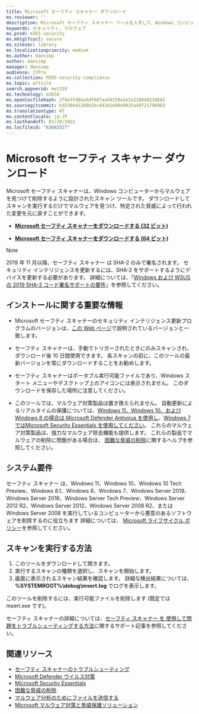 ```yaml
---
title: Microsoft セーフティ スキャナー ダウンロード
ms.reviewer: ''
description: Microsoft セーフティ スキャナー ツールを入手して、Windows コンピューターからマルウェアを見つけて削除します。
keywords: セキュリティ, マルウェア
ms.prod: m365-security
ms.mktglfcycl: secure
ms.sitesec: library
ms.localizationpriority: medium
ms.author: dansimp
author: dansimp
manager: dansimp
audience: ITPro
ms.collection: M365-security-compliance
ms.topic: article
search.appverid: met150
ms.technology: m365d
ms.openlocfilehash: 2f0e3fd84a9df907aa50339a1e3a2108d023db81
ms.sourcegitcommit: b3530441288b2bc44342e00e9025a49721796903
ms.translationtype: HT
ms.contentlocale: ja-JP
ms.lasthandoff: 03/20/2022
ms.locfileid: "63683527"
---
```

# <a name="microsoft-safety-scanner-download"></a>Microsoft セーフティ スキャナー ダウンロード

Microsoft セーフティ スキャナーは、Windows コンピューターからマルウェアを見つけて削除するように設計されたスキャン ツールです。 ダウンロードしてスキャンを実行するだけでマルウェアを見つけ、特定された脅威によって行われた変更を元に戻すことができます。

- **[Microsoft セーフティ スキャナーをダウンロードする (32 ビット)](https://go.microsoft.com/fwlink/?LinkId=212733)**

- **[Microsoft セーフティ スキャナーをダウンロードする (64 ビット)](https://go.microsoft.com/fwlink/?LinkId=212732)**

> [!NOTE]
> 2019 年 11 月以降、セーフティ スキャナー は SHA-2 のみで署名されます。 セキュリティ インテリジェンスを更新するには、SHA-2 をサポートするようにデバイスを更新する必要があります。 詳細については、「[Windows および WSUS の 2019 SHA-2 コード署名サポートの要件](https://support.microsoft.com/help/4472027/2019-sha-2-code-signing-support-requirement-for-windows-and-wsus)」を参照してください。

## <a name="important-information"></a>インストールに関する重要な情報

- Microsoft セーフティ スキャナーのセキュリティ インテリジェンス更新プログラムのバージョンは、[この Web ページ](https://www.microsoft.com/wdsi/definitions)で説明されているバージョンと一致します。

- セーフティ スキャナーは、手動でトリガーされたときにのみスキャンされ、ダウンロード後 10 日間使用できます。 各スキャンの前に、このツールの最新バージョンを常にダウンロードすることをお勧めします。

- セーフティ スキャナーはポータブル実行可能ファイルであり、Windows スタート メニューやデスクトップ上のアイコンには表示されません。 このダウンロードを保存した場所に注意してください。

- このツールでは、マルウェア対策製品は置き換えられません。 自動更新によるリアルタイムの保護については、[Windows 11、Windows 10、および Windows 8 の場合は Microsoft Defender Antivirus を使用し](https://www.microsoft.com/windows/comprehensive-security)、[Windows 7 ではMicrosoft Security Essentials を使用してください](https://support.microsoft.com/help/14210/security-essentials-download)。 これらのマルウェア対策製品は、強力なマルウェア除去機能も提供します。 これらの製品でマルウェアの削除に問題がある場合は、 [困難な脅威の削除](https://www.microsoft.com/wdsi/help/troubleshooting-infection)に関するヘルプを参照してください。

## <a name="system-requirements"></a>システム要件

セーフティ スキャナー は、Windows 11、Windows 10、Windows 10 Tech Preview、Windows 8.1、Windows 8、Windows 7、Windows Server 2019、Windows Server 2016、Windows Server Tech Preview、Windows Server 2012 R2、Windows Server 2012、Windows Server 2008 R2、または Windows Server 2008 を実行しているコンピューターから悪意のあるソフトウェアを削除するのに役立ちます 詳細については、 [Microsoft ライフサイクル ポリシー](/lifecycle/)を参照してください。

## <a name="how-to-run-a-scan"></a>スキャンを実行する方法

1. このツールをダウンロードして開きます。
2. 実行するスキャンの種類を選択し、スキャンを開始します。
3. 画面に表示されるスキャン結果を確認します。 詳細な検出結果については、 **%SYSTEMROOT%\debug\msert.log** でログを表示します。

このツールを削除するには、実行可能ファイルを削除します (既定では msert.exe です)。

セーフティ スキャナーの詳細については、[セーフティ スキャナー を 使用して問題をトラブルシューティングする方法](https://support.microsoft.com/kb/2520970)に関するサポート記事を参照してください。

## <a name="related-resources"></a>関連リソース

- [セーフティ スキャナーのトラブルシューティング](https://support.microsoft.com/help/2520970/how-to-troubleshoot-an-error-when-you-run-the-microsoft-safety-scanner)
- [Microsoft Defender ウイルス対策](https://www.microsoft.com/windows/comprehensive-security)
- [Microsoft Security Essentials](https://support.microsoft.com/help/14210/security-essentials-download)
- [困難な脅威の削除](https://support.microsoft.com/help/4466982/windows-10-troubleshoot-problems-with-detecting-and-removing-malware)
- [マルウェア分析のためにファイルを送信する](https://www.microsoft.com/wdsi/filesubmission)
- [Microsoft マルウェア対策と脅威保護ソリューション](/microsoft-365/security/defender-endpoint/microsoft-defender-endpoint)
